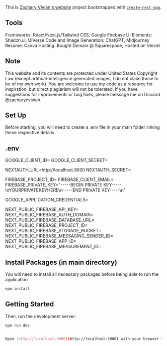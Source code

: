 This is [Zachary Vivian's website](https://www.zacharycvivian.com/) project bootstrapped with [`create-next-app`](https://github.com/vercel/next.js/tree/canary/packages/create-next-app).

## Tools
Frameworks: React/Next.js/Tailwind CSS, Google Firebase
UI Elements: Shadcn.ui, UIVerse
Code and Image Generation: ChatGPT, Midjourney
Resume: Canva
Hosting: Bought Domain @ Squarespace, Hosted on Vercel

## Note
This website and its contents are protected under United States Copyright Law (except artifical-intelligence generated images, I do not claim those to be of my own work). You are welcome to use my code as a resource for inspirstion, but direct plagiarism will not be tolerated. If you have suggestions for improvements or bug fixes, please message me on Discord @zacharycvivian.

## Set Up
Before starting, you will need to create a .env file in your main folder linking these respective details.

## .env
GOOGLE_CLIENT_ID=
GOOGLE_CLIENT_SECRET=

NEXTAUTH_URL=http://localhost:3000
NEXTAUTH_SECRET=

FIREBASE_PROJECT_ID=
FIREBASE_CLIENT_EMAIL=
FIREBASE_PRIVATE_KEY="-----BEGIN PRIVATE KEY-----\nYOURPRIVATEKEYHERE\n-----END PRIVATE KEY-----\n"

GOOGLE_APPLICATION_CREDENTIALS=

NEXT_PUBLIC_FIREBASE_API_KEY=
NEXT_PUBLIC_FIREBASE_AUTH_DOMAIN=
NEXT_PUBLIC_FIREBASE_DATABASE_URL=
NEXT_PUBLIC_FIREBASE_PROJECT_ID=
NEXT_PUBLIC_FIREBASE_STORAGE_BUCKET=
NEXT_PUBLIC_FIREBASE_MESSAGING_SENDER_ID=
NEXT_PUBLIC_FIREBASE_APP_ID=
NEXT_PUBLIC_FIREBASE_MEASUREMENT_ID=

## Install Packages (in main directory)
You will need to install all necessary packages before being able to run the application

```bash
npm install
```

## Getting Started
Then, run the development server:

```bash
npm run dev


Open [http://localhost:3000](http://localhost:3000) with your browser to see the result.